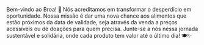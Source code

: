 Bem-vindo ao Broa! 🌱
Nós acreditamos em transformar o desperdício em oportunidade. Nossa missão é dar uma nova chance aos alimentos que estão próximos da data de validade, seja através da venda a preços acessíveis ou de doações para quem precisa. Junte-se a nós nessa jornada sustentável e solidária, onde cada produto tem valor até o último dia! 🍽️✨

<!--
**Broa-colab/Broa-colab** is a ✨ _special_ ✨ repository because its `README.md` (this file) appears on your GitHub profile.

Here are some ideas to get you started:

- 🔭 I’m currently working on ...
- 🌱 I’m currently learning ...
- 👯 I’m looking to collaborate on ...
- 🤔 I’m looking for help with ...
- 💬 Ask me about ...
- 📫 How to reach me: ...
- 😄 Pronouns: ...
- ⚡ Fun fact: ...
-->
